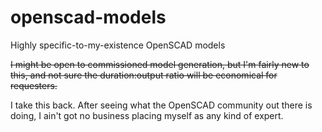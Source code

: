 # openscad-models
Highly specific-to-my-existence OpenSCAD models

~~I might be open to commissioned model generation, but I'm fairly new to this, and not sure the duration:output ratio will be economical for requesters.~~

I take this back. After seeing what the OpenSCAD community out there is doing, I ain't got no business placing myself as any kind of expert.